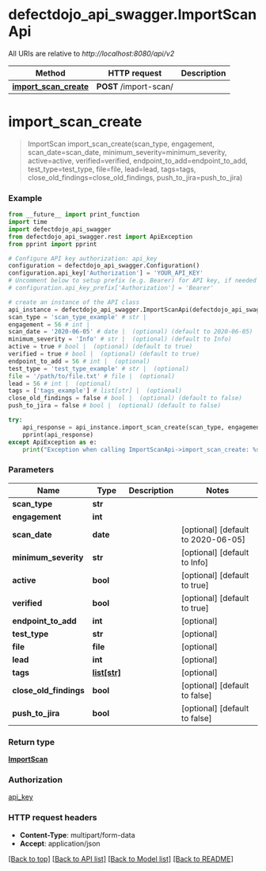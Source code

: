 # defectdojo_api_swagger.ImportScanApi

All URIs are relative to *http://localhost:8080/api/v2*

Method | HTTP request | Description
------------- | ------------- | -------------
[**import_scan_create**](ImportScanApi.md#import_scan_create) | **POST** /import-scan/ | 


# **import_scan_create**
> ImportScan import_scan_create(scan_type, engagement, scan_date=scan_date, minimum_severity=minimum_severity, active=active, verified=verified, endpoint_to_add=endpoint_to_add, test_type=test_type, file=file, lead=lead, tags=tags, close_old_findings=close_old_findings, push_to_jira=push_to_jira)





### Example
```python
from __future__ import print_function
import time
import defectdojo_api_swagger
from defectdojo_api_swagger.rest import ApiException
from pprint import pprint

# Configure API key authorization: api_key
configuration = defectdojo_api_swagger.Configuration()
configuration.api_key['Authorization'] = 'YOUR_API_KEY'
# Uncomment below to setup prefix (e.g. Bearer) for API key, if needed
# configuration.api_key_prefix['Authorization'] = 'Bearer'

# create an instance of the API class
api_instance = defectdojo_api_swagger.ImportScanApi(defectdojo_api_swagger.ApiClient(configuration))
scan_type = 'scan_type_example' # str | 
engagement = 56 # int | 
scan_date = '2020-06-05' # date |  (optional) (default to 2020-06-05)
minimum_severity = 'Info' # str |  (optional) (default to Info)
active = true # bool |  (optional) (default to true)
verified = true # bool |  (optional) (default to true)
endpoint_to_add = 56 # int |  (optional)
test_type = 'test_type_example' # str |  (optional)
file = '/path/to/file.txt' # file |  (optional)
lead = 56 # int |  (optional)
tags = ['tags_example'] # list[str] |  (optional)
close_old_findings = false # bool |  (optional) (default to false)
push_to_jira = false # bool |  (optional) (default to false)

try:
    api_response = api_instance.import_scan_create(scan_type, engagement, scan_date=scan_date, minimum_severity=minimum_severity, active=active, verified=verified, endpoint_to_add=endpoint_to_add, test_type=test_type, file=file, lead=lead, tags=tags, close_old_findings=close_old_findings, push_to_jira=push_to_jira)
    pprint(api_response)
except ApiException as e:
    print("Exception when calling ImportScanApi->import_scan_create: %s\n" % e)
```

### Parameters

Name | Type | Description  | Notes
------------- | ------------- | ------------- | -------------
 **scan_type** | **str**|  | 
 **engagement** | **int**|  | 
 **scan_date** | **date**|  | [optional] [default to 2020-06-05]
 **minimum_severity** | **str**|  | [optional] [default to Info]
 **active** | **bool**|  | [optional] [default to true]
 **verified** | **bool**|  | [optional] [default to true]
 **endpoint_to_add** | **int**|  | [optional] 
 **test_type** | **str**|  | [optional] 
 **file** | **file**|  | [optional] 
 **lead** | **int**|  | [optional] 
 **tags** | [**list[str]**](str.md)|  | [optional] 
 **close_old_findings** | **bool**|  | [optional] [default to false]
 **push_to_jira** | **bool**|  | [optional] [default to false]

### Return type

[**ImportScan**](ImportScan.md)

### Authorization

[api_key](../README.md#api_key)

### HTTP request headers

 - **Content-Type**: multipart/form-data
 - **Accept**: application/json

[[Back to top]](#) [[Back to API list]](../README.md#documentation-for-api-endpoints) [[Back to Model list]](../README.md#documentation-for-models) [[Back to README]](../README.md)

